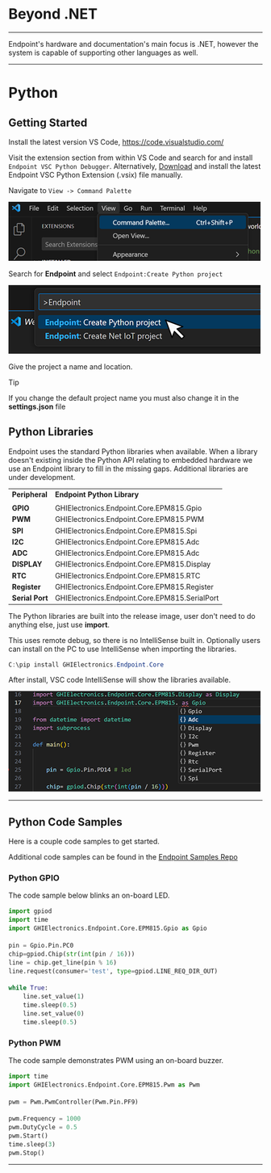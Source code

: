 # Beyond .NET

---

Endpoint's hardware and documentation's main focus is .NET, however the system is capable of supporting other languages as well. 

---

# Python

## Getting Started

Install the latest version VS Code, https://code.visualstudio.com/

Visit the extension section from within VS Code and search for and install `Endpoint VSC Python Debugger`. Alternatively, [Download](downloads.md) and install the latest Endpoint VSC Python Extension (.vsix) file manually.

 Navigate to `View -> Command Palette`

 ![Command Palette](images/command-palette.png)

 Search for **Endpoint** and select `Endpoint:Create Python project`

 ![Search Endpoint](images/select-python.png)

 Give the project a name and location.

> [!Tip]
> If you change the default project name you must also change it in the **settings.json** file

## Python Libraries

Endpoint uses the standard Python libraries when available. When a library doesn't existing inside the Python API relating to embedded hardware we use an Endpoint library to fill in the missing gaps. Additional libraries are under development. 
 
|                 |                                                |
|-----------------|------------------------------------------------|
| **Peripheral**  | **Endpoint Python Library**                    |
|                 |                                                |
| **GPIO**        | GHIElectronics.Endpoint.Core.EPM815.Gpio       |
| **PWM**         | GHIElectronics.Endpoint.Core.EPM815.PWM        | 
| **SPI**         | GHIElectronics.Endpoint.Core.EPM815.Spi        | 
| **I2C**         | GHIElectronics.Endpoint.Core.EPM815.Adc        | 
| **ADC**         | GHIElectronics.Endpoint.Core.EPM815.Adc        | 
| **DISPLAY**     | GHIElectronics.Endpoint.Core.EPM815.Display    | 
| **RTC**         | GHIElectronics.Endpoint.Core.EPM815.RTC        |
| **Register**    | GHIElectronics.Endpoint.Core.EPM815.Register   | 
| **Serial Port** | GHIElectronics.Endpoint.Core.EPM815.SerialPort | 

The Python libraries are built into the release image, user don't need to do anything else, just use **import**.

This uses remote debug, so there is no IntelliSense built in. Optionally users can install on the PC to use IntelliSense when importing the libraries. 

```cs
C:\pip install GHIElectronics.Endpoint.Core
```

After install, VSC code IntelliSense will show the libraries available.  

 ![Command Palette](images/python-intellisense.png)

---
## Python Code Samples

Here is a couple code samples to get started. 

Additional code samples can be found in the [Endpoint Samples Repo 
](https://github.com/ghi-electronics/endpoint-samples) 


### Python GPIO

The code sample below blinks an on-board LED.

```python
import gpiod
import time
import GHIElectronics.Endpoint.Core.EPM815.Gpio as Gpio
 
pin = Gpio.Pin.PC0 
chip=gpiod.Chip(str(int(pin / 16)))
line = chip.get_line(pin % 16)
line.request(consumer='test', type=gpiod.LINE_REQ_DIR_OUT)
 
while True:
    line.set_value(1)
    time.sleep(0.5)
    line.set_value(0)
    time.sleep(0.5)
```

### Python PWM

The code sample demonstrates PWM using an on-board buzzer.

```python
import time
import GHIElectronics.Endpoint.Core.EPM815.Pwm as Pwm

pwm = Pwm.PwmController(Pwm.Pin.PF9)

pwm.Frequency = 1000
pwm.DutyCycle = 0.5
pwm.Start()
time.sleep(3)
pwm.Stop()
```

---





 

 